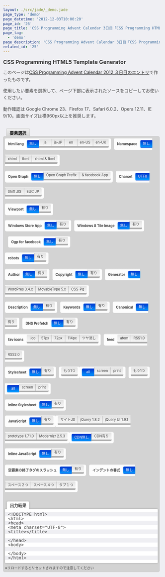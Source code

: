 ```yaml
---
layout: ./src/jade/_demo.jade
page_type: 'demo'
page_datetime: '2012-12-03T10:00:20'
page_id: '26'
page_title: 'CSS Programming Advent Calendar 3日目「CSS Programming HTML5 Template Generator」'
page_tag:
  - 'demo'
page_description: 'CSS Programming Advent Calendar 3日目「CSS Programming HTML5 Template Generator」'
related_id: '25'
---
```

<style>
/* Title Design
================================================== */
html,body{
  margin:0;
  padding:5px;
  color: #3f3f3f;
  background: #efeff3;
}

h1{
  margin: 0 0 10px;
  font-size: 125%;
  line-height: 1.4;
}

p.desc {
  margin: 0 0 1em;
  font-size: 100%;
  line-height: 1.6;
}

p.note{
  margin: 0;
}

article footer {
  margin: 10px 0 5px;
  font-size: 90%;
}


/* Generate Logic
================================================== */
/* initialize */
#gend span{
/*
  //Special Thanks @hamashun! https://twitter.com/hamashun/status/268349744659722243
  position: absolute;
  overflow: hidden;
  width: 0;
  height: 0;
  max-width: .1%;
  max-height: .1%;

  アニメーションさせたくて display: none; 以外の指定を教えてもらったのはいいものの、
  なんか上手く動かなくてアニメーション自体を諦めることにしました。
  はましゅんさん助言を活かせなくてごめんなさ。
*/
  display: none;
}

/*
 * S_ is "Selected" prefix
 * G_ is "Generated" prefix
 * Sorry I have bad taste in LANGUAGE!
 */

/* empty element closing option */
#S_empty_option:checked ~ #gend .G_empty_elm,

/* indent width option */
#S_indent_option_s2:checked ~ #gend .G_indent_s2,
#S_indent_option_s4:checked ~ #gend .G_indent_s4,
#S_indent_option_t1:checked ~ #gend .G_indent_t1,

/* html lang */
#S_lang_ja:checked ~ #gend #G_lang_ja,
#S_lang_jp:checked ~ #gend #G_lang_ja,
#S_lang_jp:checked ~ #gend #G_lang_jp,

#S_lang_en:checked ~ #gend #G_lang_en,
#S_lang_us:checked ~ #gend #G_lang_en,
#S_lang_us:checked ~ #gend #G_lang_us,
#S_lang_uk:checked ~ #gend #G_lang_en,
#S_lang_uk:checked ~ #gend #G_lang_uk,

/* html namsespace */
#S_ns_xhtml:checked ~ #gend #G_ns_xhtml,
#S_ns_fbml:checked ~ #gend #G_ns_fbml,
#S_ns_both:checked ~ #gend #G_ns_xhtml,
#S_ns_both:checked ~ #gend #G_ns_fbml,

/* head Open Graph */
#S_ns2_prefix:checked ~ #gend #G_ns_prefix,
#S_ns2_fb_app:checked ~ #gend #G_ns_prefix,
#S_ns2_fb_app:checked ~ #gend #G_ns_fb_app,

/* meta charset */
#S_char_utf8:checked ~ #gend #G_char_utf8,
#S_char_sjis:checked ~ #gend #G_char_sjis,
#S_char_euc:checked ~ #gend #G_char_euc,

/* meta viewport */
#S_vp:checked ~ #gend #G_vp,
#S_vp_width_320:checked ~ #gend #G_vp_width_320,
#S_vp_width_device:checked ~ #gend #G_vp_width_device,

#S_vp_height_480:checked ~ #gend #G_vp_height_480,
#S_vp_height_device:checked ~ #gend #G_vp_height_device,

#S_vp_op_iscale:checked ~ #gend #G_vp_op_iscale,
#S_vp_op_uscale:checked ~ #gend #G_vp_op_uscale,
#S_vp_op_minscale:checked ~ #gend #G_vp_op_minscale,
#S_vp_op_maxscale:checked ~ #gend #G_vp_op_maxscale,

/* attribute seperator */
input[id^="S_vp_width_"]:checked ~ input[id^="S_vp_height_"]:checked ~ #gend span[id^="G_vp_height_"] .G_sep,

input[id^="S_vp_width_"]:checked ~ input[id^="S_vp_height_"]:checked ~ #gend span[id^="G_vp_op_"] .G_sep,
input[id^="S_vp_width_"]:checked ~ input[id^="S_vp_height_"]:not(:checked) ~ #gend span[id^="G_vp_op_"] .G_sep,
input[id^="S_vp_width_"]:not(:checked) ~ input[id^="S_vp_height_"]:checked ~ #gend span[id^="G_vp_op_"] .G_sep,

#S_vp_op_iscale:checked ~ #S_vp_op_uscale:checked ~ #gend #G_vp_op_uscale .G_sep,
#S_vp_op_iscale:checked ~ #S_vp_op_minscale:checked ~ #gend #G_vp_op_minscale .G_sep,
#S_vp_op_iscale:checked ~ #S_vp_op_maxscale:checked ~ #gend #G_vp_op_maxscale .G_sep,
#S_vp_op_uscale:checked ~ #S_vp_op_minscale:checked ~ #gend #G_vp_op_minscale .G_sep,
#S_vp_op_uscale:checked ~ #S_vp_op_maxscale:checked ~ #gend #G_vp_op_maxscale .G_sep,
#S_vp_op_minscale:checked ~ #S_vp_op_maxscale:checked ~ #gend #G_vp_op_maxscale .G_sep,

/* meta Facebook Ogp */
#S_og_fbset:checked ~ #gend #G_og_fbset,

/* meta windows app */
#S_win_app:checked ~ #gend #G_win_app,

/* meta windows 8 Tile Image */
#S_win_tile:checked ~ #gend #G_win_tile,

/* meta robots */
#S_robots:checked ~ #gend #G_robots,
#S_robots_index:checked ~ #gend #G_robots_index,
#S_robots_noindex:checked ~ #gend #G_robots_noindex,
#S_robots_follow:checked ~ #gend #G_robots_follow,
#S_robots_nofollow:checked ~ #gend #G_robots_nofollow,

#S_robots_index:checked ~ #S_robots_follow:checked ~ #gend #G_robots_follow .G_sep,
#S_robots_index:checked ~ #S_robots_nofollow:checked ~ #gend #G_robots_nofollow .G_sep,
#S_robots_noindex:checked ~ #S_robots_follow:checked ~ #gend #G_robots_follow .G_sep,
#S_robots_noindex:checked ~ #S_robots_nofollow:checked ~ #gend #G_robots_nofollow .G_sep,

/* meta author */
#S_author:checked ~ #gend #G_author,

/* meta copyright */
#S_copyright:checked ~ #gend #G_copyright,

/* meta generator */
#S_generator_wp:checked ~ #gend #G_generator,
#S_generator_wp:checked ~ #gend #G_generator_wp,
#S_generator_mt:checked ~ #gend #G_generator,
#S_generator_mt:checked ~ #gend #G_generator_mt,
#S_generator_csspg:checked ~ #gend #G_generator,
#S_generator_csspg:checked ~ #gend #G_generator_csspg,

/* meta description */
#S_description:checked ~ #gend #G_description,

/* meta keywords */
#S_keywords:checked ~ #gend #G_keywords,

/* link Canonical */
#S_canonical:checked ~ #gend #G_canonical,

/* link DNS Prefetch */
#S_dns_prefetch:checked ~ #gend #G_dns_prefetch,

/* link favicon */
#S_favicon_ico:checked ~ #gend #G_favicon_ico,
#S_favicon_touch57:checked ~ #gend #G_favicon_touch57,
#S_favicon_touch72:checked ~ #gend #G_favicon_touch72,
#S_favicon_touch114:checked ~ #gend #G_favicon_touch114,
#S_favicon_touch_precomposed:checked ~ #gend .G_precomposed,

/* link feed */
#S_feed_atom:checked ~ #gend #G_feed_atom,
#S_feed_rss1:checked ~ #gend #G_feed_rss1,
#S_feed_rss2:checked ~ #gend #G_feed_rss2,

/* link stylesheet */
#S_style_ext1:checked ~ #gend #G_style_ext1,
#S_style_ext2:checked ~ #gend #G_style_ext2,
#S_style_ext3:checked ~ #gend #G_style_ext3,

#S_style_media1_all:checked ~ #gend #G_style_media1_all,
#S_style_media1_screen:checked ~ #gend #G_style_media1_screen,
#S_style_media1_print:checked ~ #gend #G_style_media1_print,

#S_style_media2_all:checked ~ #gend #G_style_media2_all,
#S_style_media2_screen:checked ~ #gend #G_style_media2_screen,
#S_style_media2_print:checked ~ #gend #G_style_media2_print,

#S_style_media3_all:checked ~ #gend #G_style_media3_all,
#S_style_media3_screen:checked ~ #gend #G_style_media3_screen,
#S_style_media3_print:checked ~ #gend #G_style_media3_print,

/* inline stylesheet */
#S_style_inline:checked ~ #gend #G_style_inline,

/* inline javascript */
#S_js_inline:checked ~ #gend #G_js_inline,

/* external javascript */
#S_js:checked ~ #gend #G_js_ex,
#S_js_site:checked ~ #gend #G_js_site,
#S_js_jq:checked ~ #gend #G_js_jq,
#S_js_jqui:checked ~ #gend #G_js_jqui,
#S_js_prototype:checked ~ #gend #G_js_prototype,
#S_js_modernizr:checked ~ #gend #G_js_modernizr,
#S_js_cdn_none:checked ~ #gend .G_js_cdn_none,
#S_js_cdn:checked ~ #gend .G_js_cdn{
/*
  position: static;
  overflow: visible;
  width: auto;
  height: auto;
  max-width: 100%;
  max-height: 100%;
*/
  display: inline;
}

#S_js_cdn_none:checked ~ #gend .G_js_cdn,
#S_js_cdn:checked ~ #gend .G_js_cdn_noe{
/*
  position: absolute;
  overflow: hidden;
  width: 0;
  height: 0;
*/
  display: none;
}


/* Generator Design
================================================== */
#slct_head{
  float: left;
  margin: 15px 0 -1px 10px;
  padding: 3px 10px 2px;
  border-radius: .3em .3em 0 0;
  border: 1px solid #c9c9c9;
  border-bottom: 0;
  color: #000000;
  font-size: 96%;
  text-shadow: 0 1px 0 rgba(255,255,255, .45);
  background: #d3d3d3;
  background: -webkit-linear-gradient(top, #efefef, #d3d3d3);
  background: linear-gradient(to bottom, #efefef, #d3d3d3);
}

#generator{
  clear: both;
  padding: 5px;
  border: 1px solid #c9c9c9;
  border-radius: .45em;
  background: #d3d3d3;
  font-size: 80%;
}

/* 邪魔なので隠す */
#generator input{display: none;}

/* あたかも div 的なものでボタン群を囲ったような感じにする */
#generator .Els{
  float: left;
  margin: 0 0 15px 10px;
  padding: 8px 3px 7px 10px;
  border-radius: .45em 0 0 .45em;
  color: #3f3f3f;
  text-align: center;
  font-weight: bold;
  line-height: 2em;
  background: #fdfdfd;
  background: -webkit-linear-gradient(top, #e0e0e0 0, #fdfdfd 3px);
  background: linear-gradient(to bottom, #e0e0e0 0, #fdfdfd 3px);
  /*
  //Special Thanks @GeckoTang! https://twitter.com/geckotang/status/275406748599341056

  作るのに夢中になると「使う」ことを忘れがちなので、
  こういうユーザビリティに関する助言はかなりありがたいです。
  今のところ、Opera以外は対応しているけど prefix が必要。
  IE10も -ms- で動く。 ref) https://developer.mozilla.org/ja/docs/CSS/user-select
  */
  -ms-user-select: none;
  -moz-user-select: none;
  -webkit-user-select: none;
  user-select: none;
}

#generator label{
  display: block;
  float: left;
  margin: 0 0 15px;
  line-height: 2.5em;
  background: #fdfdfd;
  background: -webkit-linear-gradient(top, #e0e0e0 0, #fdfdfd 3px);
  background: linear-gradient(to bottom, #e0e0e0 0, #fdfdfd 3px);
  /*
  IE10では user-select: none; したエリアは選択できないけど（指定通り）、
  選択できるエリアからドラッグを引っ張っていけば none 部分も選択できてしまう。コピペも可。
  なので全領域 none からの部分的に auto へ戻すってやり方はIE10だと無理。
  （最初は #generator 内を全部 user-select: none; にしてから、#gend pre だけ auto に戻してた）
  仕方ないので、選択させたくない要素にそれぞれ user-select: none; を指定する。
  */
  -ms-user-select: none;
  -moz-user-select: none;
  -webkit-user-select: none;
  user-select: none;
}

/* button design */
#generator label span{
  display: block;
  float: left;
  position: relative;
  margin: 3px 0 12px;
  padding: 0 8px;
  min-width: 2em;
  text-align: center;
  line-height: 2em;
  text-shadow: 0 1px 0 rgba(255,255,255, .45);
  background: #e3e3e3;
  background: -webkit-linear-gradient(top, #e3e3e3 0, #f6f6f6 100%);
  background: linear-gradient(to bottom, #e3e3e3 0, #f6f6f6 100%);
  box-shadow: 0 5px 0 #acacac;
}

#generator input[type="radio"]:checked+label span{
  top: 4px;
  color: #ffffff;
  text-shadow: 0 1px 0 #0033cc;
  background: #0099ff;
  background: -webkit-linear-gradient(top, #0033cc 0, #0099ff 100%);
  background: linear-gradient(to bottom, #0033cc 0, #0099ff 100%);
  box-shadow: 0 1px 0 #0033cc,0 1px 3px #0099ff;
/*
  text-shadow: 0 1px 0 #062270;
  background: -webkit-linear-gradient(top, #062270 0, #6996d3 100%);
  background: linear-gradient(to bottom, #062270 0, #6996d3 100%);
  box-shadow: 0 1px 0 #062270,0 1px 3px #6996d3;
*/
}

#generator input[type="checkbox"]:checked+label span{
  top: 4px;
  color: #ffffff;
  text-shadow: 0 1px 0 #ff5f00;
  background: #ff5f00;
  background: -webkit-linear-gradient(top, #ff5f00 0, #ff9f40 100%);
  background: linear-gradient(to bottom, #ff5f00 0, #ff9f40 100%);
  box-shadow: 0 1px 0 #ff5f00,0 1px 3px #ff9f40;
}

/* buttons round corner */
#generator .B_l{
  border-radius: 0 .45em .45em 0;
}

#generator .B_f span{
  margin-left: 7px;
  border-radius: .3em 0 0 .3em;
}

#generator .B_ span{
  border-left: 1px solid rgba(0,0,0, .25);
}

#generator .B_l span{
  margin-right: 7px;
  border-left: 1px solid rgba(0,0,0, .25);
  border-radius: 0 .3em .3em 0;
}

#generator .B_f.B_l span{
  border: 0;
  border-radius: .3em;
}

/* label layout / 適度に float を解除する */
#generator #E_lang,
#generator #E_ns2,
#generator #E_vp,
#generator #E_win_app,
#generator #E_style,
#generator #E_robots,
#generator #E_author,
#generator #E_description,
#generator #E_favicon,
#generator #E_style,
#generator #E_style_inline,
#generator #E_js,
#generator #E_js_inline,
#generator #E_empty{
  clear: both;
  margin: 0;
}

/* viewport label layout / [無し]:checked になってる時はいろいろ隠す  */
#S_vp_none:checked ~ input[name="S_vp1"] + label span,
#S_vp_none:checked ~ input[name="S_vp2"] + label span,
#S_vp_none:checked ~ input[name="S_vp3"] + label span{
  display: none;
}

#generator label[for^="S_vp"]{
  margin: 0;
}

#generator label[for^="S_vp_"] span{
  min-width: 9em;
}

#generator label[for="S_vp_none"] span{
/*
  min-width: auto;

  ［無し］ボタンの幅を auto に戻そうとしたが、safari6.0.2 だと auto で上書きできない。（Chrome23はできた）
  というか、仕様では min- の初期値は "auto" ではなく "0" であった。知らなかった。
  http://www.w3.org/TR/css3-box/#min-max

  min- では仕様上は auto 値を取れない。
  ちなみに、max- の初期値は none に変わってる。2002年では auto だった。

  そんでもって、各ブラウザでも実装が違う。

  Safari 6.0.2 | auto =✕ | 0 =◯ | initial =◯ |
  Chrome 23    | auto =◯ | 0 =◯ | initial =◯ |
  Firefox 17   | auto =◯ | 0 =◯ | initial =✕ |
  Opera 12.11  | auto =◯ | 0 =◯ | initial =✕ |

  そんなわけで、現在の仕様通り min-width: 0; で初期化することにする。


  あと Firefox 18 では min- は auto を初期値に取るらしい。
  //Special Thanks @teramako! https://twitter.com/teramako/status/274349773853696000
  ただ、"min-width、min-height 両プロパティが初期値として auto キーワードを取るようになりました。
  Firefox 18 で実装された フレキシブルボックス (flexbox、初期設定無効) では、
  この auto キーワードは最小アイテムのサイズである min-content を示します。
  それ以外の要素では、従来通り 0 と計算されるため影響はありません。" とのことなので、
  フレキシブルボックスでないなら 0 を指定しているのと同じ動作になるということみたい。
*/
  min-width: 0;
}

#S_vp:checked + label[for="S_vp"]{
  border-radius: 0;
}

#generator label[for="S_vp_width_device"]{
  border-radius: 0 .45em 0 0;
}

#generator label[for^="S_vp_height"]{
  background: #fdfdfd;
}

#generator label[for="S_vp_height"]{
  clear: both;
  margin-left: 175px;
  border-radius: 0;
}

#generator label[for="S_vp_height_device"]{
  border-radius: 0;
}

#generator label[for^="S_vp_op_"]{
  margin: 0 0 15px;
  background: #fdfdfd;
}

#generator label[for="S_vp_op_iscale"]{
  clear: both;
  margin-left: 175px;
  border-radius: 0 0 0 .45em;
}

#generator label[for="S_vp_op_maxscale"]{
  border-radius: 0 .45em .45em 0;
}

/* robots label layout / [無し]:checked になってる時はいろいろ隠す  */
#S_robots_none:checked ~ input[name="S_robots1"] + label span,
#S_robots_none:checked ~ input[name="S_robots2"] + label span{
  display: none;
}

#S_robots:checked + label[for="S_robots"],
#S_robots:checked ~ label[for="S_robots_noindex"]{
  border-radius: 0;
}


/* Stylesheet labe layput */
#generator label[for="S_style_ext2"],
#generator label[for="S_style_ext3"]{
  margin-left: 10px;
  border-radius: .45em;
}

/* [無し]:checked になってる時はいろいろ隠す  */
#S_style_ext1_none:checked ~ input[name^="S_style_media"] + label span,
#S_style_ext1_none:checked ~ input[name="S_style_ext2"] + label span,
#S_style_ext1_none:checked ~ input[name="S_style_ext3"] + label span,

#S_style_ext1:checked ~ input[name="S_style_ext3"] + label span,
#S_style_ext1:checked ~ input[name^="S_style_media2"] + label span,
#S_style_ext1:checked ~ input[name^="S_style_media3"] + label span{
  display: none;
}

#S_style_ext2:checked ~ input[name="S_style_media2"] + label span,
#S_style_ext2:checked ~ input[name="S_style_ext3"] + label span,

#S_style_ext3:checked ~ input[name="S_style_media3"] + label span{
  display: inline;
}

#S_style_ext1:checked ~ label[for="S_style_ext1"]{
  border-radius: 0;
}

#S_style_ext2:checked ~ label[for="S_style_ext2"],
#S_style_ext3:checked ~ label[for="S_style_ext3"]{
  border-radius: .45em 0 0 .45em;
}

/* JavaScript label layout / [無し]:checked になってる時はいろいろ隠す  */
#S_js_none:checked ~ input[name^="S_js_"] + label span{
  display: none;
}

#S_js_none:checked ~ input[name^="S_js_inline"] + label span{
  display: inline;
}

#S_js:checked + label[for="S_js"],
#S_js:checked ~ label[for="S_js_modernizr"]{
  border-radius: 0;
}


/* Generated Area Design */
#gend_head{
  clear:both;
  float: left;
  position: relative;
  margin: 15px 0 0 6px;
  padding: 3px 10px 2px;
  border-radius: .3em .3em 0 0;
  background: #ffffff;
  box-shadow: 0 0 5px rgba(0,0,0, .25)
}

#gend_head::after{
  /* box-shadow が次のボックスにかかってラベルっぽくないので、白いテープで隠す的なやつ */
  content: "";
  display: block;
  width: 100%;
  height: 6px;
  position: absolute;
  left: 0;
  bottom: -4px;
  background: #ffffff;
}

#gend{
  clear:both;
  margin: 0 0 7px;
  padding: 10px 0;
  border-radius: .3em;
  background: #ffffff;
  box-shadow: 0 0 5px rgba(0,0,0, .25);
}

#gend pre{
  margin: 0;
  padding: 0 10px;
  font-size: 14px;
  line-height: 1;
  font-family: Consolas,monospace;
  background: #ffffff;
  background: -webkit-linear-gradient(top, #efeff3 0, #efeff3 50%, #ffffff 50%, #ffffff 100%);
  background: linear-gradient(to bottom, #efeff3 0, #efeff3 50%, #ffffff 50%, #ffffff 100%);
  background-size: 1em 2em;
}
</style>
<h1>CSS Programming HTML5 Template Generator</h1>

<p class="desc">このページは<a href="/archives/25.html">CSS Programming Advent Calendar 2012 ３日目のエントリ</a>で作ったものです。</p>
<p class="desc">使用したい要素を選択して、ページ下部に表示されたソースをコピーしてお使いください。</p>
<p class="desc">動作確認は Google Chrome 23、Firefox 17、Safari 6.0.2、Opera 12.11、IE 9/10。画面サイズは横960px以上を推奨します。</p>

<h3 id="slct_head">要素選択</h3>
<div id="generator">

<p class="Els" id="E_lang">html lang</p>
<input type="radio" name="S_lang" id="S_lang_none" checked><label for="S_lang_none" class="B_f"><span>無し</span></label>
<input type="radio" name="S_lang" id="S_lang_ja"><label for="S_lang_ja" class="B_"><span>ja</span></label>
<input type="radio" name="S_lang" id="S_lang_jp"><label for="S_lang_jp" class="B_"><span>ja-JP</span></label>
<input type="radio" name="S_lang" id="S_lang_en"><label for="S_lang_en" class="B_"><span>en</span></label>
<input type="radio" name="S_lang" id="S_lang_us"><label for="S_lang_us" class="B_"><span>en-US</span></label>
<input type="radio" name="S_lang" id="S_lang_uk"><label for="S_lang_uk" class="B_l"><span>en-UK</span></label>

<p class="Els" id="E_ns">Namespace</p>
<input type="radio" name="S_ns" id="S_ns_none" checked><label for="S_ns_none" class="B_f"><span>無し</span></label>
<input type="radio" name="S_ns" id="S_ns_xhtml"><label for="S_ns_xhtml" class="B_"><span>xhtml</span></label>
<input type="radio" name="S_ns" id="S_ns_fbml"><label for="S_ns_fbml" class="B_"><span>fbml</span></label>
<input type="radio" name="S_ns" id="S_ns_both"><label for="S_ns_both" class="B_l"><span>xhtml & fbml</span></label>

<p class="Els" id="E_ns2">Open Graph</p>
<input type="radio" name="S_ns2" id="S_ns2_none" checked><label for="S_ns2_none" class="B_f"><span>無し</span></label>
<input type="radio" name="S_ns2" id="S_ns2_prefix"><label for="S_ns2_prefix" class="B_"><span>Open Graph Prefix</span></label>
<input type="radio" name="S_ns2" id="S_ns2_fb_app"><label for="S_ns2_fb_app" class="B_l"><span>& facebook App</span></label>

<p class="Els" id="E_char">Charset</p>
<input type="radio" name="S_char" id="S_char_utf8" checked><label for="S_char_utf8" class="B_f"><span>UTF8</span></label>
<input type="radio" name="S_char" id="S_char_sjis"><label for="S_char_sjis" class="B_"><span>Shift JIS</span></label>
<input type="radio" name="S_char" id="S_char_euc"><label for="S_char_euc" class="B_l"><span>EUC JP</span></label>

<p class="Els" id="E_vp">Viewport</p>
<input type="radio" name="S_vp" id="S_vp_none" checked><label for="S_vp_none" class="B_f"><span>無し</span></label>
<input type="radio" name="S_vp" id="S_vp"><label for="S_vp" class="B_l"><span>有り</span></label>
<input type="radio" name="S_vp1" id="S_vp_width" checked><label for="S_vp_width" class="B_f"><span>width系無し</span></label>
<input type="radio" name="S_vp1" id="S_vp_width_320"><label for="S_vp_width_320" class="B_"><span>width=320</span></label>
<input type="radio" name="S_vp1" id="S_vp_width_device"><label for="S_vp_width_device" class="B_l"><span>device-width</span></label>
<input type="radio" name="S_vp2" id="S_vp_height" checked><label for="S_vp_height" class="B_f"><span>height系無し</span></label>
<input type="radio" name="S_vp2" id="S_vp_height_480"><label for="S_vp_height_480" class="B_"><span>height=480</span></label>
<input type="radio" name="S_vp2" id="S_vp_height_device"><label for="S_vp_height_device" class="B_l"><span>device-height</span></label>
<input type="checkbox" name="S_vp3" id="S_vp_op_iscale"><label for="S_vp_op_iscale" class="B_f"><span>initial-scale=1</span></label>
<input type="checkbox" name="S_vp3" id="S_vp_op_uscale"><label for="S_vp_op_uscale" class="B_"><span>user-scalable=no</span></label>
<input type="checkbox" name="S_vp3" id="S_vp_op_minscale"><label for="S_vp_op_minscale" class="B_"><span>minimum-scale=1</span></label>
<input type="checkbox" name="S_vp3" id="S_vp_op_maxscale"><label for="S_vp_op_maxscale" class="B_l"><span>maximum-scale=1</span></label>

<p class="Els" id="E_win_app">Windows Store App</p>
<input type="radio" name="S_win_app" id="S_win_app_none" checked><label for="S_win_app_none" class="B_f"><span>無し</span></label>
<input type="radio" name="S_win_app" id="S_win_app"><label for="S_win_app" class="B_l"><span>有り</span></label>

<p class="Els" id="E_win_tile">Windows 8 Tile Image</p>
<input type="radio" name="S_win_tile" id="S_win_tile_none" checked><label for="S_win_tile_none" class="B_f"><span>無し</span></label>
<input type="radio" name="S_win_tile" id="S_win_tile"><label for="S_win_tile" class="B_l"><span>有り</span></label>

<p class="Els" id="E_ogp">Ogp for facebook</p>
<input type="radio" name="S_og_fbset" id="S_og_fbset_none" checked><label for="S_og_fbset_none" class="B_f"><span>無し</span></label>
<input type="radio" name="S_og_fbset" id="S_og_fbset"><label for="S_og_fbset" class="B_l"><span>有り</span></label>

<p class="Els" id="E_robots">robots</p>
<input type="radio" name="S_robots" id="S_robots_none" checked><label for="S_robots_none" class="B_f"><span>無し</span></label>
<input type="radio" name="S_robots" id="S_robots"><label for="S_robots" class="B_l"><span>有り</span></label>
<input type="radio" name="S_robots1" id="S_robots_none_i" checked><label for="S_robots_none_i" class="B_i B_f"><span>index記述無し</span></label>
<input type="radio" name="S_robots1" id="S_robots_index"><label for="S_robots_index" class="B_"><span>index</span></label>
<input type="radio" name="S_robots1" id="S_robots_noindex"><label for="S_robots_noindex" class="B_l"><span>noindex</span></label>
<input type="radio" name="S_robots2" id="S_robots_none_f" checked><label for="S_robots_none_f" class="B_i B_f"><span>follow記述無し</span></label>
<input type="radio" name="S_robots2" id="S_robots_follow"><label for="S_robots_follow" class="B_"><span>follow</span></label>
<input type="radio" name="S_robots2" id="S_robots_nofollow"><label for="S_robots_nofollow" class="B_l"><span>nofollow</span></label>

<p class="Els" id="E_author">Author</p>
<input type="radio" name="S_author" id="S_author_none" checked><label for="S_author_none" class="B_f"><span>無し</span></label>
<input type="radio" name="S_author" id="S_author"><label for="S_author" class="B_l"><span>有り</span></label>

<p class="Els" id="E_copyright">Copyright</p>
<input type="radio" name="S_copyright" id="S_copyright_none" checked><label for="S_copyright_none" class="B_f"><span>無し</span></label>
<input type="radio" name="S_copyright" id="S_copyright"><label for="S_copyright" class="B_l"><span>有り</span></label>

<p class="Els" id="E_generator">Generator</p>
<input type="radio" name="S_generator" id="S_generator_none" checked><label for="S_generator_none" class="B_f"><span>無し</span></label>
<input type="radio" name="S_generator" id="S_generator_wp"><label for="S_generator_wp" class="B_"><span>WordPres 3.4.x</span></label>
<input type="radio" name="S_generator" id="S_generator_mt"><label for="S_generator_mt" class="B_"><span>MovableType 5.x</span></label>
<input type="radio" name="S_generator" id="S_generator_csspg"><label for="S_generator_csspg" class="B_l"><span>CSS-Pg</span></label>

<p class="Els" id="E_description">Description</p>
<input type="radio" name="S_description" id="S_description_none" checked><label for="S_description_none" class="B_f"><span>無し</span></label>
<input type="radio" name="S_description" id="S_description"><label for="S_description" class="B_l"><span>有り</span></label>

<p class="Els" id="E_keywords">Keywords</p>
<input type="radio" name="S_keywords" id="S_keywords_none" checked><label for="S_keywords_none" class="B_f"><span>無し</span></label>
<input type="radio" name="S_keywords" id="S_keywords"><label for="S_keywords" class="B_l"><span>有り</span></label>

<p class="Els" id="E_canonical">Canonical</p>
<input type="radio" name="S_canonical" id="S_canonical_none" checked><label for="S_canonical_none" class="B_f"><span>無し</span></label>
<input type="radio" name="S_canonical" id="S_canonical"><label for="S_canonical" class="B_l"><span>有り</span></label>

<p class="Els" id="E_dns">DNS Prefetch</p>
<input type="radio" name="S_dns_prefetch" id="S_dns_prefetch_none" checked><label for="S_dns_prefetch_none" class="B_f"><span>無し</span></label>
<input type="radio" name="S_dns_prefetch" id="S_dns_prefetch"><label for="S_dns_prefetch" class="B_l"><span>有り</span></label>

<p class="Els" id="E_favicon">fav icons</p>
<input type="checkbox" name="S_favicon" id="S_favicon_ico"><label for="S_favicon_ico" class="B_f"><span>.ico</span></label>
<input type="checkbox" name="S_favicon" id="S_favicon_touch57"><label for="S_favicon_touch57" class="B_"><span>57px</span></label>
<input type="checkbox" name="S_favicon" id="S_favicon_touch72"><label for="S_favicon_touch72" class="B_"><span>72px</span></label>
<input type="checkbox" name="S_favicon" id="S_favicon_touch114"><label for="S_favicon_touch114" class="B_"><span>114px</span></label>
<input type="checkbox" name="S_favicon" id="S_favicon_touch_precomposed"><label for="S_favicon_touch_precomposed" class="B_l"><span>ツヤ消し</span></label>

<p class="Els" id="E_feed">feed</p>
<input type="checkbox" name="S_feed" id="S_feed_atom"><label for="S_feed_atom" class="B_f"><span>atom</span></label>
<input type="checkbox" name="S_feed" id="S_feed_rss1"><label for="S_feed_rss1" class="B_"><span>RSS1.0</span></label>
<input type="checkbox" name="S_feed" id="S_feed_rss2"><label for="S_feed_rss2" class="B_l"><span>RSS2.0</span></label>

<p class="Els" id="E_style">Stylesheet</p>
<input type="radio" name="S_style_ext1" id="S_style_ext1_none" checked><label for="S_style_ext1_none" class="B_f"><span>無し</span></label>
<input type="radio" name="S_style_ext1" id="S_style_ext1"><label for="S_style_ext1" class="B_l"><span>有り</span></label>
<input type="radio" name="S_style_media1" id="S_style_media1_all" checked><label for="S_style_media1_all" class="B_f"><span>all</span></label>
<input type="radio" name="S_style_media1" id="S_style_media1_screen"><label for="S_style_media1_screen" class="B_"><span>screen</span></label>
<input type="radio" name="S_style_media1" id="S_style_media1_print"><label for="S_style_media1_print" class="B_l"><span>print</span></label>

<input type="checkbox" name="S_style_ext2" id="S_style_ext2"><label for="S_style_ext2" class="B_f B_l"><span>もう1つ</span></label>

<input type="radio" name="S_style_media2" id="S_style_media2_all" checked><label for="S_style_media2_all" class="B_f"><span>all</span></label>
<input type="radio" name="S_style_media2" id="S_style_media2_screen"><label for="S_style_media2_screen" class="B_"><span>screen</span></label>
<input type="radio" name="S_style_media2" id="S_style_media2_print"><label for="S_style_media2_print" class="B_l"><span>print</span></label>

<input type="checkbox" name="S_style_ext3" id="S_style_ext3"><label for="S_style_ext3" class="B_f B_l"><span>もう1つ</span></label>

<input type="radio" name="S_style_media3" id="S_style_media3_all" checked><label for="S_style_media3_all" class="B_f"><span>all</span></label>
<input type="radio" name="S_style_media3" id="S_style_media3_screen"><label for="S_style_media3_screen" class="B_"><span>screen</span></label>
<input type="radio" name="S_style_media3" id="S_style_media3_print"><label for="S_style_media3_print" class="B_l"><span>print</span></label>

<p class="Els" id="E_style_inline">Inline Stylesheet</p>
<input type="radio" name="S_style_inline" id="S_style_inline_none" checked><label for="S_style_inline_none" class="B_f"><span>無し</span></label>
<input type="radio" name="S_style_inline" id="S_style_inline"><label for="S_style_inline" class="B_l"><span>有り</span></label>

<p class="Els" id="E_js">JavaScript</p>
<input type="radio" name="S_js" id="S_js_none" checked><label for="S_js_none" class="B_f"><span>無し</span></label>
<input type="radio" name="S_js" id="S_js"><label for="S_js" class="B_l"><span>有り</span></label>

<input type="checkbox" name="S_js_" id="S_js_site"><label for="S_js_site" class="B_f"><span>サイトJS</span></label>
<input type="checkbox" name="S_js_" id="S_js_jq"><label for="S_js_jq" class="B_"><span>jQuery 1.8.2</span></label>
<input type="checkbox" name="S_js_" id="S_js_jqui"><label for="S_js_jqui" class="B_"><span>jQuery UI 1.9.1</span></label>
<input type="checkbox" name="S_js_" id="S_js_prototype"><label for="S_js_prototype" class="B_"><span>prototype 1.7.1.0</span></label>
<input type="checkbox" name="S_js_" id="S_js_modernizr"><label for="S_js_modernizr" class="B_l"><span>Modernizr 2.5.3</span></label>
<input type="radio" name="S_js_cdn" id="S_js_cdn_none" checked><label for="S_js_cdn_none" class="B_i B_f"><span>CDN無し</span></label>
<input type="radio" name="S_js_cdn" id="S_js_cdn"><label for="S_js_cdn" class="B_l"><span>CDN有り</span></label>

<p class="Els" id="E_js_inline">Inline JavaScript</p>
<input type="radio" name="S_js_inline" id="S_js_inline_none" checked><label for="S_js_inline_none" class="B_f"><span>無し</span></label>
<input type="radio" name="S_js_inline" id="S_js_inline"><label for="S_js_inline" class="B_l"><span>有り</span></label>


<p class="Els" id="E_empty">空要素の終了タグのスラッシュ</p>
<input type="radio" name="S_empty_option" id="S_empty_option_none" checked><label for="S_empty_option_none" class="B_f"><span>無し</span></label>
<input type="radio" name="S_empty_option" id="S_empty_option"><label for="S_empty_option" class="B_l"><span>有り</span></label>

<p class="Els" id="E_indent">インデントの書式</p>
<input type="radio" name="S_indent_option" id="S_indent_option_none" checked><label for="S_indent_option_none" class="B_f"><span>無し</span></label>
<input type="radio" name="S_indent_option" id="S_indent_option_s2"><label for="S_indent_option_s2" class="B_"><span>スペース２つ</span></label>
<input type="radio" name="S_indent_option" id="S_indent_option_s4"><label for="S_indent_option_s4" class="B_"><span>スペース４つ</span></label>
<input type="radio" name="S_indent_option" id="S_indent_option_t1"><label for="S_indent_option_t1" class="B_l"><span>タブ１つ</span></label>


<h3 id="gend_head">出力結果</h3>
<div id="gend">
<pre>&lt;!DOCTYPE html&gt;
&lt;html<span id="G_lang_ja"> lang="ja<span id="G_lang_jp">-JP</span>"</span><span id="G_lang_en"> lang="en<span id="G_lang_us">-US</span><span id="G_lang_uk">-UK</span>"</span><span id="G_ns_xhtml"> xmlns="http://www.w3.org/1999/xhtml"</span><span id="G_ns_fbml"> xmlns:fb="https://www.facebook.com/2008/fbml"</span>&gt;
&lt;head<span id="G_ns_prefix"> prefix="og:http://ogp.me/ns#<span id="G_ns_fb_app"> [YOUR_APP_NAMESPACE]:http://ogp.me/ns/apps/[YOUR_APP_NAMESPACE]#</span>"</span>&gt;
<span class="G_indent_s2">  </span><span class="G_indent_s4">    </span><span class="G_indent_t1">  </span>&lt;meta charset="<span id="G_char_utf8">UTF-8</span><span id="G_char_sjis">Shift_JIS</span><span id="G_char_euc">EUC-JP</span>"<span class="G_empty_elm"> /</span>&gt;
<span class="G_indent_s2">  </span><span class="G_indent_s4">    </span><span class="G_indent_t1">  </span>&lt;title&gt;&lt;/title&gt;
<span id="G_vp"><span class="G_indent_s2">  </span><span class="G_indent_s4">    </span><span class="G_indent_t1">  </span>&lt;meta name="viewport" content="<span id="G_vp_width_320"><span class="G_sep">,</span>width=320</span><span id="G_vp_width_device"><span class="G_sep">,</span>width=device-width</span><span id="G_vp_height_480"><span class="G_sep">,</span>height=480</span><span id="G_vp_height_device"><span class="G_sep">,</span>height=device-height</span><span id="G_vp_op_iscale"><span class="G_sep">,</span>initial-scale=1</span><span id="G_vp_op_uscale"><span class="G_sep">,</span>user-scalable=no</span><span id="G_vp_op_minscale"><span class="G_sep">,</span>minimum-scale=1</span><span id="G_vp_op_maxscale"><span class="G_sep">,</span>maximum-scale=1</span>"<span class="G_empty_elm"> /</span>&gt;&#13;&#10;</span><span id="G_win_app"><span class="G_indent_s2">  </span><span class="G_indent_s4">    </span><span class="G_indent_t1"> </span>&lt;meta name="msApplication-ID" content=""<span class="G_empty_elm"> /</span>&gt;
<span class="G_indent_s2">  </span><span class="G_indent_s4">    </span><span class="G_indent_t1">  </span>&lt;meta name="msApplication-PackageFamilyName" content=""<span class="G_empty_elm"> /</span>&gt;&#13;&#10;</span><span id="G_win_tile"><span class="G_indent_s2">  </span><span class="G_indent_s4">    </span><span class="G_indent_t1"> </span>&lt;meta name="msapplication-TileImage" content="images/favicon114.png"<span class="G_empty_elm"> /</span>&gt;
<span class="G_indent_s2">  </span><span class="G_indent_s4">    </span><span class="G_indent_t1">  </span>&lt;meta name="msapplication-TileColor" content="#000000"<span class="G_empty_elm"> /</span>&gt;&#13;&#10;</span><span id="G_og_fbset"><span class="G_indent_s2">  </span><span class="G_indent_s4">    </span><span class="G_indent_t1">  </span>&lt;meta property="fb:admins" content=""<span class="G_empty_elm"> /</span>&gt;
<span class="G_indent_s2">  </span><span class="G_indent_s4">    </span><span class="G_indent_t1">  </span>&lt;meta property="fb:app_id" content=""<span class="G_empty_elm"> /</span>&gt;
<span class="G_indent_s2">  </span><span class="G_indent_s4">    </span><span class="G_indent_t1">  </span>&lt;meta property="og:locale" content=""<span class="G_empty_elm"> /</span>&gt;
<span class="G_indent_s2">  </span><span class="G_indent_s4">    </span><span class="G_indent_t1">  </span>&lt;meta property="og:site_name" content=""<span class="G_empty_elm"> /</span>&gt;
<span class="G_indent_s2">  </span><span class="G_indent_s4">    </span><span class="G_indent_t1">  </span>&lt;meta property="og:type" content=""<span class="G_empty_elm"> /</span>&gt;
<span class="G_indent_s2">  </span><span class="G_indent_s4">    </span><span class="G_indent_t1">  </span>&lt;meta property="og:title" content=""<span class="G_empty_elm"> /</span>&gt;
<span class="G_indent_s2">  </span><span class="G_indent_s4">    </span><span class="G_indent_t1">  </span>&lt;meta property="og:image" content=""<span class="G_empty_elm"> /</span>&gt;
<span class="G_indent_s2">  </span><span class="G_indent_s4">    </span><span class="G_indent_t1">  </span>&lt;meta property="og:description" content=""<span class="G_empty_elm"> /</span>&gt;
<span class="G_indent_s2">  </span><span class="G_indent_s4">    </span><span class="G_indent_t1">  </span>&lt;meta property="og:url" content=""<span class="G_empty_elm"> /</span>&gt;&#13;&#10;</span><span id="G_robots"><span class="G_indent_s2">  </span><span class="G_indent_s4">    </span><span class="G_indent_t1">  </span>&lt;meta name="robots" content="<span id="G_robots_index">index</span><span id="G_robots_noindex">noindex</span><span id="G_robots_follow"><span class="G_sep">,</span>follow</span><span id="G_robots_nofollow"><span class="G_sep">,</span>nofollow</span>"<span class="G_empty_elm"> /</span>&gt;&#13;&#10;</span><span id="G_author"><span class="G_indent_s2">  </span><span class="G_indent_s4">    </span><span class="G_indent_t1">  </span>&lt;meta name="author" content=""<span class="G_empty_elm"> /</span>&gt;&#13;&#10;</span><span id="G_copyright"><span class="G_indent_s2">  </span><span class="G_indent_s4">    </span><span class="G_indent_t1"> </span>&lt;meta name="copyright" content=""<span class="G_empty_elm"> /</span>&gt;&#13;&#10;</span><span id="G_generator"><span class="G_indent_s2">  </span><span class="G_indent_s4">    </span><span class="G_indent_t1">  </span>&lt;meta name="generator" content="<span id="G_generator_wp">WordPress 3.4.x</span><span id="G_generator_mt">MovableType 5.x</span><span id="G_generator_csspg">CSS Programming HTML5 Template Generator</span>"<span class="G_empty_elm"> /</span>&gt;&#13;&#10;</span><span id="G_description"><span class="G_indent_s2">  </span><span class="G_indent_s4">    </span><span class="G_indent_t1">  </span>&lt;meta name="description" content=""<span class="G_empty_elm"> /</span>&gt;&#13;&#10;</span><span id="G_keywords"><span class="G_indent_s2">  </span><span class="G_indent_s4">    </span><span class="G_indent_t1"> </span>&lt;meta name="keywords" content=""<span class="G_empty_elm"> /</span>&gt;&#13;&#10;</span><span id="G_canonical"><span class="G_indent_s2">  </span><span class="G_indent_s4">    </span><span class="G_indent_t1"> </span>&lt;link rel="canonical" href=""<span class="G_empty_elm"> /</span>&gt;&#13;&#10;</span><span id="G_dns_prefetch"><span class="G_indent_s2">  </span><span class="G_indent_s4">    </span><span class="G_indent_t1"> </span>&lt;link rel="dns-prefetch" href=""<span class="G_empty_elm"> /</span>&gt;&#13;&#10;</span><span id="G_favicon_ico"><span class="G_indent_s2">  </span><span class="G_indent_s4">    </span><span class="G_indent_t1"> </span>&lt;link rel="shortcut icon" href="/favicon.ico"&gt;&#13;&#10;</span><span id="G_favicon_touch57"><span class="G_indent_s2">  </span><span class="G_indent_s4">    </span><span class="G_indent_t1"> </span>&lt;link rel="apple-touch-icon<span class="G_precomposed">-precomposed</span>" sizes="57x57" href="images/favicon57.png"<span class="G_empty_elm"> /</span>&gt;&#13;&#10;</span><span id="G_favicon_touch72"><span class="G_indent_s2">  </span><span class="G_indent_s4">    </span><span class="G_indent_t1">  </span>&lt;link rel="apple-touch-icon<span class="G_precomposed">-precomposed</span>" sizes="72x72" href="images/favicon72.png"<span class="G_empty_elm"> /</span>&gt;&#13;&#10;</span><span id="G_favicon_touch114"><span class="G_indent_s2">  </span><span class="G_indent_s4">    </span><span class="G_indent_t1"> </span>&lt;link rel="apple-touch-icon<span class="G_precomposed">-precomposed</span>" sizes="114x114" href="images/favicon114.png"<span class="G_empty_elm"> /</span>&gt;&#13;&#10;</span><span id="G_feed_atom"><span class="G_indent_s2">  </span><span class="G_indent_s4">    </span><span class="G_indent_t1"> </span>&lt;link rel="alternate" type="application/atom+xml" href="/feed/atom.xml" title=""<span class="G_empty_elm"> /</span>&gt;&#13;&#10;</span><span id="G_feed_rss1"><span class="G_indent_s2">  </span><span class="G_indent_s4">    </span><span class="G_indent_t1"> </span>&lt;link rel="alternate" type="application/rss+xml" href="/feed/index.rdf" title=""<span class="G_empty_elm"> /</span>&gt;&#13;&#10;</span><span id="G_feed_rss2"><span class="G_indent_s2">  </span><span class="G_indent_s4">    </span><span class="G_indent_t1"> </span>&lt;link rel="alternate" type="application/rss+xml" href="/feed/index.xml" title=""<span class="G_empty_elm"> /</span>&gt;&#13;&#10;</span><span id="G_style_ext1"><span class="G_indent_s2">  </span><span class="G_indent_s4">    </span><span class="G_indent_t1">  </span>&lt;link rel="stylesheet" type="text/css" href="" media="<span id="G_style_media1_all">all</span><span id="G_style_media1_screen"><span class="G_sep">,</span>screen</span><span id="G_style_media1_print"><span class="G_sep">,</span>print</span>"<span class="G_empty_elm"> /</span>&gt;&#13;&#10;</span><span id="G_style_ext2"><span class="G_indent_s2">  </span><span class="G_indent_s4">    </span><span class="G_indent_t1"> </span>&lt;link rel="stylesheet" type="text/css" href="" media="<span id="G_style_media2_all">all</span><span id="G_style_media2_screen"><span class="G_sep">,</span>screen</span><span id="G_style_media2_print"><span class="G_sep">,</span>print</span>"<span class="G_empty_elm"> /</span>&gt;&#13;&#10;</span><span id="G_style_ext3"><span class="G_indent_s2">  </span><span class="G_indent_s4">    </span><span class="G_indent_t1"> </span>&lt;link rel="stylesheet" type="text/css" href="" media="<span id="G_style_media3_all">all</span><span id="G_style_media3_screen"><span class="G_sep">,</span>screen</span><span id="G_style_media3_print"><span class="G_sep">,</span>print</span>"<span class="G_empty_elm"> /</span>&gt;&#13;&#10;</span><span id="G_style_inline"><span class="G_indent_s2">  </span><span class="G_indent_s4">    </span><span class="G_indent_t1"> </span>&lt;style type="text/css"&gt;
<span class="G_indent_s2">  </span><span class="G_indent_s4">    </span><span class="G_indent_t1">  </span>&lt;/style&gt;&#13;&#10;</span><span id="G_js_jq"><span class="G_indent_s2">  </span><span class="G_indent_s4">    </span><span class="G_indent_t1"> </span>&lt;script type="text/javascript" src="<span class="G_js_cdn">http://cdnjs.cloudflare.com/ajax/libs/jquery/1.8.2</span><span class="G_js_cdn_none">/js</span>/jquery.min.js"&gt;&lt;/script&gt;&#13;&#10;</span><span id="G_js_ex"><span id="G_js_jqui"><span class="G_indent_s2">  </span><span class="G_indent_s4">    </span><span class="G_indent_t1"> </span>&lt;script type="text/javascript" src="<span class="G_js_cdn">http://cdnjs.cloudflare.com/ajax/libs/jqueryui/1.9.1</span><span class="G_js_cdn_none">/js</span>/jquery_ui.min.js"&gt;&lt;/script&gt;&#13;&#10;</span><span id="G_js_prototype"><span class="G_indent_s2">  </span><span class="G_indent_s4">    </span><span class="G_indent_t1">  </span>&lt;script type="text/javascript" src="<span class="G_js_cdn">http://cdnjs.cloudflare.com/ajax/libs/prototype/1.7.1.0</span><span class="G_js_cdn_none">/js</span>/prototype.js"&gt;&lt;/script&gt;&#13;&#10;</span><span id="G_js_modernizr"><span class="G_indent_s2">  </span><span class="G_indent_s4">    </span><span class="G_indent_t1"> </span>&lt;script type="text/javascript" src="<span class="G_js_cdn">http://cdnjs.cloudflare.com/ajax/libs/modernizr/2.5.3</span><span class="G_js_cdn_none">/js</span>/modernizr.min.js"&gt;&lt;/script&gt;&#13;&#10;</span><span id="G_js_site"><span class="G_indent_s2">  </span><span class="G_indent_s4">    </span><span class="G_indent_t1">  </span>&lt;script type="text/javascript" src="/js/script.js"&gt;&lt;/script&gt;&#13;&#10;</span></span><span id="G_js_inline"><span class="G_indent_s2">  </span><span class="G_indent_s4">    </span><span class="G_indent_t1">  </span>&lt;script type="text/javascript"&gt;
<span class="G_indent_s2">  </span><span class="G_indent_s4">    </span><span class="G_indent_t1">  </span>&lt;/script&gt;&#13;&#10;</span>
&lt;/head&gt;
&lt;body&gt;&#13;&#10;&#13;&#10;&lt;/body&gt;
&lt;/html&gt;</pre></div><!-- /#gend -->

<p class="note">※リロードするとリセットされますので注意してください</p>
</div><!-- /#generator -->
